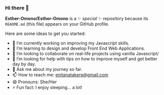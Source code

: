 ### Hi there 👋


**Esther-Omono/Esther-Omono** is a ✨ _special_ ✨ repository because its `README.md` (this file) appears on your GitHub profile.

Here are some ideas to get you started:

- 🔭 I’m currently working on improving my Javascript skills.
- 🌱 I’m learning to design and develop Front End Web Applications.
- 👯 I’m looking to collaborate on real-life projects using vanilla Javascript/
- 🤔 I’m looking for help with tips on how to improve myself and get better day by day.
- 💬 Ask me about my journey so far.
- 📫 How to reach me: enitanatakere@gmail.com
- 😄 Pronouns: She/Her
- ⚡ Fun fact: I enjoy sleeping... a lot!

